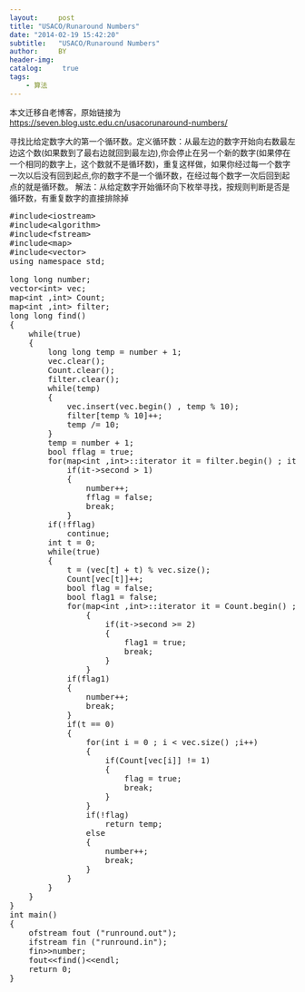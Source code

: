 ```yaml
---
layout:     post
title: "USACO/Runaround Numbers"
date: "2014-02-19 15:42:20"
subtitle:   "USACO/Runaround Numbers"
author:     BY
header-img:
catalog: 	 true
tags:
    - 算法
---
```


本文迁移自老博客，原始链接为 <https://seven.blog.ustc.edu.cn/usacorunaround-numbers/>

寻找比给定数字大的第一个循环数。定义循环数：从最左边的数字开始向右数最左边这个数(如果数到了最右边就回到最左边),你会停止在另一个新的数字(如果停在一个相同的数字上，这个数就不是循环数)，重复这样做，如果你经过每一个数字一次以后没有回到起点,你的数字不是一个循环数，在经过每个数字一次后回到起点的就是循环数。
解法：从给定数字开始循环向下枚举寻找，按规则判断是否是循环数，有重复数字的直接排除掉
<pre class = "brush:[cpp]">
#include&lt;iostream&gt;
#include&lt;algorithm&gt;
#include&lt;fstream&gt;
#include&lt;map&gt;
#include&lt;vector&gt;
using namespace std;

long long number;
vector&lt;int&gt; vec;
map&lt;int ,int&gt; Count;
map&lt;int ,int&gt; filter;
long long find()
{
	while(true)
	{
		long long temp = number + 1;
		vec.clear();
		Count.clear();
		filter.clear();
		while(temp)
		{
			vec.insert(vec.begin() , temp % 10);
			filter[temp % 10]++;
			temp /= 10;
		}
		temp = number + 1;
		bool fflag = true;
		for(map&lt;int ,int&gt;::iterator it = filter.begin() ; it != filter.end() ; it++)
			if(it->second > 1)
			{
				number++;
				fflag = false;
				break;
			}
		if(!fflag)
			continue;
		int t = 0;
		while(true)
		{
			t = (vec[t] + t) % vec.size();
			Count[vec[t]]++;
			bool flag = false; 
			bool flag1 = false;
			for(map&lt;int ,int&gt;::iterator it = Count.begin() ; it != Count.end() ; it++)
				{
					if(it->second >= 2)
					{
						flag1 = true;
						break;
					}
				}
			if(flag1)
			{
				number++;
				break;
			}
			if(t == 0)
			{
				for(int i = 0 ; i < vec.size() ;i++)
				{
					if(Count[vec[i]] != 1)
					{			 
						flag = true;
						break;
					}
				}
				if(!flag)
					return temp;
				else
				{
					number++;
					break;
				}
			}
		}
	}
}	
int main()
{
	ofstream fout ("runround.out");
	ifstream fin ("runround.in");
	fin&gt;&gt;number;
	fout&lt;&lt;find()&lt;&lt;endl;
 	return 0;
}
</pre>
